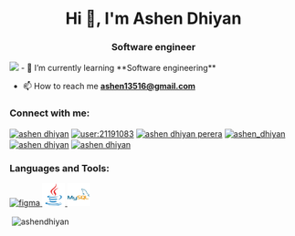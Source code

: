 
<h1 align="center">Hi 👋, I'm Ashen Dhiyan</h1>
<h3 align="center">Software engineer</h3>
<img src="https://learnwithshikha.com/wp-content/uploads/2021/01/web-deve.png">
- 🌱 I’m currently learning **Software engineering**

- 📫 How to reach me **ashen13516@gmail.com**

<h3 align="left">Connect with me:</h3>
<p align="left">
<a href="https://linkedin.com/in/ashen dhiyan" target="blank"><img align="center" src="https://raw.githubusercontent.com/rahuldkjain/github-profile-readme-generator/master/src/images/icons/Social/linked-in-alt.svg" alt="ashen dhiyan" height="30" width="40" /></a>
<a href="https://stackoverflow.com/users/user:21191083" target="blank"><img align="center" src="https://raw.githubusercontent.com/rahuldkjain/github-profile-readme-generator/master/src/images/icons/Social/stack-overflow.svg" alt="user:21191083" height="30" width="40" /></a>
<a href="https://fb.com/ashen dhiyan perera" target="blank"><img align="center" src="https://raw.githubusercontent.com/rahuldkjain/github-profile-readme-generator/master/src/images/icons/Social/facebook.svg" alt="ashen dhiyan perera" height="30" width="40" /></a>
<a href="https://instagram.com/ashen_dhiyan" target="blank"><img align="center" src="https://raw.githubusercontent.com/rahuldkjain/github-profile-readme-generator/master/src/images/icons/Social/instagram.svg" alt="ashen_dhiyan" height="30" width="40" /></a>
<a href="https://dribbble.com/ashen dhiyan" target="blank"><img align="center" src="https://raw.githubusercontent.com/rahuldkjain/github-profile-readme-generator/master/src/images/icons/Social/dribbble.svg" alt="ashen dhiyan" height="30" width="40" /></a>
<a href="https://www.hackerrank.com/ashen dhiyan" target="blank"><img align="center" src="https://raw.githubusercontent.com/rahuldkjain/github-profile-readme-generator/master/src/images/icons/Social/hackerrank.svg" alt="ashen dhiyan" height="30" width="40" /></a>
</p>

<h3 align="left">Languages and Tools:</h3>
<p align="left"> <a href="https://www.figma.com/" target="_blank" rel="noreferrer"> <img src="https://www.vectorlogo.zone/logos/figma/figma-icon.svg" alt="figma" width="40" height="40"/> </a> <a href="https://www.java.com" target="_blank" rel="noreferrer"> <img src="https://raw.githubusercontent.com/devicons/devicon/master/icons/java/java-original.svg" alt="java" width="40" height="40"/> </a> <a href="https://www.mysql.com/" target="_blank" rel="noreferrer"> <img src="https://raw.githubusercontent.com/devicons/devicon/master/icons/mysql/mysql-original-wordmark.svg" alt="mysql" width="40" height="40"/> </a> </p>

<p>&nbsp;<img align="center" src="https://github-readme-stats.vercel.app/api?username=ashendhiyan&show_icons=true&locale=en" alt="ashendhiyan" /></p>
